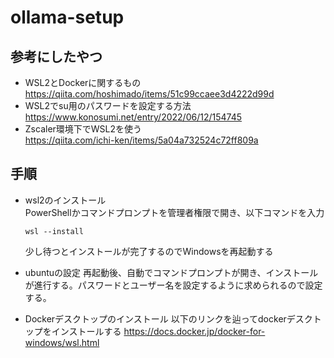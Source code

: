 # ollama-setup

## 参考にしたやつ

* WSL2とDockerに関するもの  
https://qiita.com/hoshimado/items/51c99ccaee3d4222d99d  
* WSL2でsu用のパスワードを設定する方法  
https://www.konosumi.net/entry/2022/06/12/154745  
* Zscaler環境下でWSL2を使う  
https://qiita.com/ichi-ken/items/5a04a732524c72ff809a

## 手順
* wsl2のインストール  
  PowerShellかコマンドプロンプトを管理者権限で開き、以下コマンドを入力
  ```
  wsl --install
  ```
  少し待つとインストールが完了するのでWindowsを再起動する

* ubuntuの設定
  再起動後、自動でコマンドプロンプトが開き、インストールが進行する。パスワードとユーザー名を設定するように求められるので設定する。

* Dockerデスクトップのインストール
  以下のリンクを辿ってdockerデスクトップをインストールする
  https://docs.docker.jp/docker-for-windows/wsl.html
